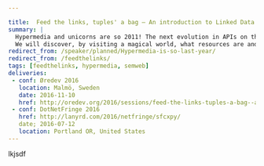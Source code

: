 ```yaml
---

title:  Feed the links, tuples' a bag – An introduction to Linked Data APIs
summary: |
  Hypermedia and unicorns are so 2011! The next evolution in APIs on the web may well be linked data. With the recent adoption of json-ld by Google, we may finally be seeing the semantic web break into our world, providing the benefits of graphs to extract semantics from your APIs.
  We will discover, by visiting a magical world, what resources are and how they relate to one another. Don't be afraid, you will discover many mythical creatures, from resources and tuples to json-ld, hydra, and maybe even a sprinkle of RDF. So come feed the links!
redirect_from: /speaker/planned/Hypermedia-is-so-last-year/
redirect_from: /feedthelinks/
tags: [feedthelinks, hypermedia, semweb]
deliveries:
 - conf: Øredev 2016
   location: Malmö, Sweden
   date: 2016-11-10
   href: http://oredev.org/2016/sessions/feed-the-links-tuples-a-bag--an-introduction-to-linked-data-apis
 - conf: DotNetFringe 2016
   href: http://lanyrd.com/2016/netfringe/sfcxpy/
   date; 2016-07-12
   location: Portland OR, United States
---
```

lkjsdf
<!--
 - Making sense of a web of lies
 - The semantic web that never happened
 - Tuples, actions and hydras – An intro to Linked Data
  -->
